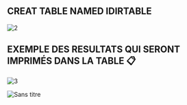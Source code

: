 ## CREAT TABLE NAMED IDIRTABLE
![2](https://user-images.githubusercontent.com/54910261/114259361-60ec1f80-999b-11eb-8728-0f76757d395d.png)
## EXEMPLE DES RESULTATS QUI SERONT IMPRIMÉS DANS LA TABLE 📋
![3](https://user-images.githubusercontent.com/54910261/114259394-9bee5300-999b-11eb-8e2b-c6abbe817a65.png)

![Sans titre](https://user-images.githubusercontent.com/54910261/114259412-b7595e00-999b-11eb-8d81-fa7e4265dd5b.png)


